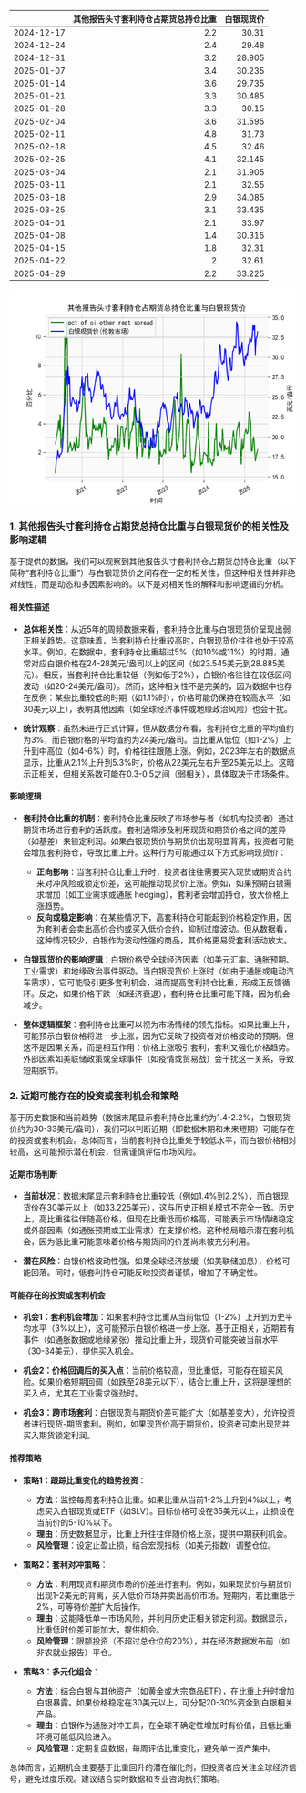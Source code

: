 |            |   其他报告头寸套利持仓占期货总持仓比重 |   白银现货价 |
|:-----------|---------------------------------------:|-------------:|
| 2024-12-17 |                                    2.2 |       30.31  |
| 2024-12-24 |                                    2.4 |       29.48  |
| 2024-12-31 |                                    3.2 |       28.905 |
| 2025-01-07 |                                    3.4 |       30.235 |
| 2025-01-14 |                                    3.6 |       29.735 |
| 2025-01-21 |                                    3.3 |       30.485 |
| 2025-01-28 |                                    3.3 |       30.15  |
| 2025-02-04 |                                    3.6 |       31.595 |
| 2025-02-11 |                                    4.8 |       31.73  |
| 2025-02-18 |                                    4.5 |       32.46  |
| 2025-02-25 |                                    4.1 |       32.145 |
| 2025-03-04 |                                    2.1 |       31.905 |
| 2025-03-11 |                                    2.1 |       32.55  |
| 2025-03-18 |                                    2.9 |       34.085 |
| 2025-03-25 |                                    3.1 |       33.435 |
| 2025-04-01 |                                    2.1 |       33.97  |
| 2025-04-08 |                                    1.4 |       30.315 |
| 2025-04-15 |                                    1.8 |       32.31  |
| 2025-04-22 |                                    2   |       32.61  |
| 2025-04-29 |                                    2.2 |       33.225 |

![图](shibor.png)

### 1. 其他报告头寸套利持仓占期货总持仓比重与白银现货价的相关性及影响逻辑

基于提供的数据，我们可以观察到其他报告头寸套利持仓占期货总持仓比重（以下简称“套利持仓比重”）与白银现货价之间存在一定的相关性，但这种相关性并非绝对线性，而是动态和多因素影响的。以下是对相关性的解释和影响逻辑的分析。

#### 相关性描述
- **总体相关性**：从近5年的周频数据来看，套利持仓比重与白银现货价呈现出弱正相关趋势。这意味着，当套利持仓比重较高时，白银现货价往往也处于较高水平。例如，在数据中，套利持仓比重超过5%（如10%或11%）的时期，通常对应白银价格在24-28美元/盎司以上的区间（如23.545美元到28.885美元）。相反，当套利持仓比重较低（例如低于2%），白银价格往往在较低区间波动（如20-24美元/盎司）。然而，这种相关性不是完美的，因为数据中也存在反例：某些比重较低的时期（如1.1%时），价格可能仍保持在较高水平（如30美元以上），表明其他因素（如全球经济事件或地缘政治风险）也会干扰。
  
- **统计观察**：虽然未进行正式计算，但从数据分布看，套利持仓比重的平均值约为3%，而白银价格的平均值约为24美元/盎司。当比重从低位（如1-2%）上升到中高位（如4-6%）时，价格往往跟随上涨。例如，2023年左右的数据点显示，比重从2.1%上升到5.3%时，价格从22美元左右升至25美元以上。这暗示正相关，但相关系数可能在0.3-0.5之间（弱相关），具体取决于市场条件。

#### 影响逻辑
- **套利持仓比重的机制**：套利持仓比重反映了市场参与者（如机构投资者）通过期货市场进行套利的活跃度。套利通常涉及利用现货和期货价格之间的差异（如基差）来锁定利润。如果白银现货价与期货价出现明显背离，投资者可能会增加套利持仓，导致比重上升。这种行为可能通过以下方式影响现货价：
  - **正向影响**：当套利持仓比重上升时，投资者往往需要买入现货或期货合约来对冲风险或锁定价差，这可能推动现货价上涨。例如，如果预期白银需求增加（如工业需求或通胀 hedging），套利者会增加持仓，放大价格上涨趋势。
  - **反向或稳定影响**：在某些情况下，高套利持仓可能起到价格稳定作用，因为套利者会卖出高价合约或买入低价合约，抑制过度波动。但从数据看，这种情况较少，白银作为波动性强的商品，其价格更易受套利活动放大。
  
- **白银现货价的影响逻辑**：白银价格受全球经济因素（如美元汇率、通胀预期、工业需求）和地缘政治事件驱动。当白银现货价上涨时（如由于通胀或电动汽车需求），它可能吸引更多套利机会，进而提高套利持仓比重，形成正反馈循环。反之，如果价格下跌（如经济衰退），套利持仓比重可能下降，因为机会减少。
  
- **整体逻辑框架**：套利持仓比重可以视为市场情绪的领先指标。如果比重上升，可能预示白银价格将进一步上涨，因为它反映了投资者对价格波动的预期。但这不是因果关系，而是相互作用：价格上涨吸引套利，套利又强化价格趋势。外部因素如美联储政策或全球事件（如疫情或贸易战）会干扰这一关系，导致短期脱节。

### 2. 近期可能存在的投资或套利机会和策略

基于历史数据和当前趋势（数据末尾显示套利持仓比重约为1.4-2.2%，白银现货价约为30-33美元/盎司），我们可以判断近期（即数据末期和未来短期）可能存在的投资或套利机会。总体而言，当前套利持仓比重处于较低水平，而白银价格相对较高，这可能预示潜在机会，但需谨慎评估市场风险。

#### 近期市场判断
- **当前状况**：数据末尾显示套利持仓比重较低（例如1.4%到2.2%），而白银现货价在30美元以上（如33.225美元），这与历史正相关模式不完全一致。历史上，高比重往往伴随高价格，但现在比重低而价格高，可能表示市场情绪稳定或外部因素（如通胀预期或工业需求）在支撑价格。这种格局暗示潜在套利机会，因为低比重可能意味着价格与期货间的价差尚未被充分利用。
  
- **潜在风险**：白银价格波动性强，如果全球经济放缓（如美联储加息），价格可能回落。同时，低套利持仓可能反映投资者谨慎，增加了不确定性。

#### 可能存在的投资或套利机会
- **机会1：套利机会增加**：如果套利持仓比重从当前低位（1-2%）上升到历史平均水平（3%以上），这可能预示白银价格进一步上涨。基于正相关，近期若有事件（如通胀数据或地缘紧张）推动比重上升，现货价可能突破当前水平（30-34美元），提供买入机会。
  
- **机会2：价格回调后的买入点**：当前价格较高，但比重低，可能存在超买风险。如果价格短期回调（如跌至28美元以下），结合比重上升，这将是理想的买入点，尤其在工业需求强劲时。
  
- **机会3：跨市场套利**：白银现货与期货价差可能扩大（如基差变大），允许投资者进行现货-期货套利。例如，如果现货价高于期货价，投资者可卖出现货并买入期货锁定利润。

#### 推荐策略
- **策略1：跟踪比重变化的趋势投资**：
  - **方法**：监控每周套利持仓比重。如果比重从当前1-2%上升到4%以上，考虑买入白银现货或ETF（如SLV）。目标价格可设在35美元以上，止损设在当前价的5-10%以下。
  - **理由**：历史数据显示，比重上升往往伴随价格上涨，提供中期获利机会。
  - **风险管理**：设定止盈止损，结合宏观指标（如美元指数）调整仓位。

- **策略2：套利对冲策略**：
  - **方法**：利用现货和期货市场的价差进行套利。例如，如果现货价与期货价出现1-2美元的背离，买入低价市场并卖出高价市场。短期内，若比重低于2%，可等待价差扩大后操作。
  - **理由**：这能降低单一市场风险，并利用历史正相关锁定利润。数据显示，比重低时价差可能加大，提供机会。
  - **风险管理**：限额投资（不超过总仓位的20%），并在经济数据发布前（如非农就业报告）平仓。

- **策略3：多元化组合**：
  - **方法**：结合白银与其他资产（如黄金或大宗商品ETF），在比重上升时增加白银暴露。如果价格稳定在30美元以上，可分配20-30%资金到白银相关产品。
  - **理由**：白银作为通胀对冲工具，在全球不确定性增加时有价值，且低比重环境可能低风险进入。
  - **风险管理**：定期复盘数据，每周评估比重变化，避免单一资产集中。

总体而言，近期机会主要基于比重回升的潜在催化剂，但投资者应关注全球经济信号，避免过度乐观。建议结合实时数据和专业咨询执行策略。